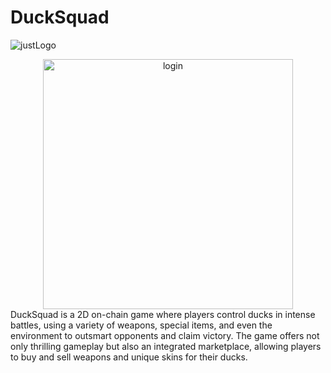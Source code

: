 # DuckSquad
![justLogo](https://github.com/user-attachments/assets/dc807d35-12ca-48bb-a390-ed4a53a9b4a2)

 <div align="center">
  <img src="https://github.com/diegoTech14/DalopcanSystem/assets/85724318/e3cdfd30-e048-4749-acad-5b672131898d" alt="login" width="400"/>
</div>
DuckSquad is a 2D on-chain game where players control ducks in intense battles, using a variety of weapons, special items, and even the environment to outsmart opponents and claim victory. The game offers not only thrilling gameplay but also an integrated marketplace, allowing players to buy and sell weapons and unique skins for their ducks.
